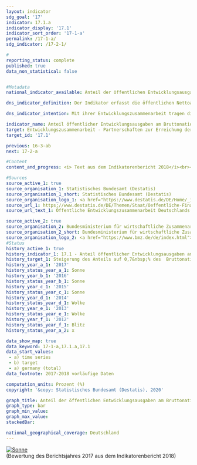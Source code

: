 ```yaml
---                   
layout: indicator                   
sdg_goal: '17'                   
indicator: 17.1.a                   
indicator_display: '17.1'                   
indicator_sort_order: '17-1-a'                   
permalink: /17-1-a/                   
sdg_indicator: /17-2-1/                   

#                   
reporting_status: complete                   
published: true                   
data_non_statistical: false                   


#Metadata                   
national_indicator_available: Anteil der öffentlichen Entwicklungsausgaben am Bruttonationaleinkommen                   

dns_indicator_definition: Der Indikator erfasst die öffentlichen Nettoausgaben für Entwicklungszusammenarbeit (Official Development Assistance, ODA) im Verhältnis zum Bruttonationaleinkommen (BNE).                   

dns_indicator_intention: Mit ihrer Entwicklungszusammenarbeit tragen die Industrienationen dazu bei, die weltweite Armut zu mindern, den Frieden zu sichern, humanitäre Notlagen zu lindern und Demokratie zu verwirklichen, die Globalisierung gerecht zu gestalten und die Umwelt zu schützen. Um dieser Verantwortung gerecht zu werden, will die Bundesregierung das ursprünglich bereits für 2015 festgelegte Ziel, den Anteil öffentlicher Entwicklungsausgaben am Bruttonationaleinkommen auf 0,7&nbsp;% zu steigern, bis zum Jahr 2030 erreichen.                   

indicator_name: Anteil öffentlicher Entwicklungsausgaben am Bruttonationaleinkommen                   
target: Entwicklungszusammenarbeit - Partnerschaften zur Erreichung der Ziele                   
target_id: '17.1'                   

previous: 16-3-ab                   
next: 17-2-a                   

#Content                    
content_and_progress: <i> Text aus dem Indikatorenbericht 2018</i><br><br>Datengrundlage des Indikators sind die Statistiken der Leistungen der deutschen Entwicklungszusammenarbeit, die im Auftrag des Bundesministeriums für wirtschaftliche Zusammenarbeit und Entwicklung vom Statistischen Bundesamt erstellt werden.<br><br>Die Anrechenbarkeit einer Leistung als ODA ist durch die entsprechenden Richtlinien des Entwicklungsausschusses (DAC) der Organisation für wirtschaftliche Zusammenarbeit und Entwicklung (OECD) definiert. Zur ODA zählen vor allem Ausgaben für die finanzielle und technische Zusammenarbeit mit Entwicklungs- und Schwellenländern, humanitäre Hilfe sowie Beiträge für Entwicklungszusammenarbeit an multilaterale Institutionen wie zum Beispiel die Vereinten Nationen, die Europäische Union, die Weltbank oder regionale Entwicklungsbanken. Daneben sind auch Ausgaben für bestimmte Friedensmissionen, der Erlass von Schulden sowie bestimmte Ausgaben für Entwicklung im Geberland, etwa Studienplatzkosten für Studierende aus Entwicklungs- und Schwellenländern oder Ausgaben für entwicklungsspezifische Forschung, als ODA anrechenbar. Im Jahr 2015 fand eine Anpassung der Berechnungsgrundlage der deutschen ODA statt, durch die die Kosten für Unterbringung, Versorgung und Bildung von Flüchtlingen umfassender berücksichtigt wurden. <br><br>Eine Expertengruppe des DAC hat Vorschläge zur Vereinheitlichung und besseren Vergleichbarkeit der Methoden zur Erhebung von ODA-anrechenbaren Ausgaben für Geflüchtete vorgelegt. Diese Vorschläge sollen ab Berichtsjahr 2018 von den Mitgliedsstaaten implementiert werden. Die OECD beziehungsweise der DAC definiert auch die Liste der ODA- fähigen Entwicklungs- und Schwellenländer. Diese umfasst zum einen die am wenigsten entwickelten Länder (LDCs) sowie weitere Länder mit niedrigem und mittlerem Bruttonationaleinkommen pro Kopf. Ausgeschlossen sind Mitglieder der G7 und Russland, der EU sowie EU-Beitrittskandidaten mit festem Beitrittsdatum. Die Liste wird dreijährlich aktualisiert. Veränderungen des Indikators können sich also auch dadurch ergeben, dass einzelne oder mehrere Länder in die Liste aufgenommen werden beziehungsweise aus ihr herausfallen.<br><br>Im Jahr 2017 lag der Anteil der öffentlichen Entwicklungsausgaben am deutschen BNE nach vorläufigen Werten bei 0,66&nbsp;%. Die Netto-ODA-Leistungen betrugen 2017 rund 21,9 Milliarden Euro (vorläufiger Wert), dies bedeutet einen Rückgang um 2,1&nbsp;% im Vergleich zum Vorjahr (22,4 Milliarden Euro). Hierbei ist zu beachten, dass Deutschland in den Jahren 2015 und 2016 einen großen Strom an Zuwandererinnen und Zuwanderern aus Krisengebieten erfahren hat. Leistungen für die Grundversorgung von Asylbewerberinnen und Asylbewerbern aus Entwicklungsländern in Deutschland können als ODA gemeldet werden. Dies ist einer der Hauptgründe für den starken Anstieg der Werte von 2015 und 2016 im Vergleich zu 2014, während für 2017, mit sinkender Zuwanderung, ein leichter Rückgang zu beobachten ist.<br><br>Im internationalen Vergleich war Deutschland 2017 (vorläufige Angaben) absolut gesehen der zweitgrößte Geber von ODA-Mitteln hinter den USA und vor Großbritannien. Bezogen auf das BNE liegt die von Deutschland 2017 erreichte Quote von 0,66&nbsp;% über dem Durchschnittswert der EU-Mitglieder des OECD-Entwicklungsausschusses (0,59%). Relativ gesehen liegt Deutschland damit auf Platz 6 von 29 DAC-Mitgliedsländern. Das internationale Ziel von 0,7&nbsp;% erreichten im Jahr 2017 Schweden, Luxemburg, Norwegen, Dänemark und Großbritannien. <br><br>Neben der öffentlichen Entwicklungszusammenarbeit werden auch von privater Seite Beiträge geleistet, zum Beispiel durch Kirchen, Stiftungen und Verbände. Diese private Entwicklungszusammenarbeit, die nicht ODA-anrechenbar ist, belief sich 2016 auf 1,3 Milliarden Euro, was einem Anteil von 0,04&nbsp;% am Bruttonationaleinkommen entsprach. Private Direktinvestitionen in den Entwicklungs- und Schwellenländern beliefen sich 2016 auf 10,2 Milliarden Euro (aktuellere Werte lagen zu Redaktionsschluss noch nicht vor).                   

#Sources
source_active_1: true                           
source_organisation_1: Statistisches Bundesamt (Destatis)                           
source_organisation_1_short: Statistisches Bundesamt (Destatis)                           
source_organisation_logo_1: <a href="https://www.destatis.de/DE/Home/_inhalt.html"><img src="https://g205sdgs.github.io/sdg-indicators/public/logos/destatis.png" alt="Logo Statistisches Bundesamt (Destatis)" title="Klicken Sie hier um zu der Homepage der Organisation zu gelangen" /></a>
source_url_1: https://www.destatis.de/DE/Themen/Staat/Oeffentliche-Finanzen/Entwicklungszusammenarbeit/_inhalt.html                               
source_url_text_1: Öffentliche Entwicklungszusammenarbeit Deutschlands                               

source_active_2: true                           
source_organisation_2: Bundesministerium für wirtschaftliche Zusammenarbeit und Entwicklung (BMZ)                           
source_organisation_2_short: Bundesministerium für wirtschaftliche Zusammenarbeit und Entwicklung (BMZ)                           
source_organisation_logo_2: <a href="https://www.bmz.de/de/index.html"><img src="https://g205sdgs.github.io/sdg-indicators/public/logos/bmz.png" alt="Logo Bundesministerium für wirtschaftliche Zusammenarbeit und Entwicklung (BMZ)" title="Klicken Sie hier um zu der Homepage der Organisation zu gelangen" /></a>
#Status                   
history_active_1: true                   
history_indicator_1: 17.1 - Anteil öffentlicher Entwicklungsausgaben am Bruttonationaleinkommen                   
history_target_1: Steigerung des Anteils auf 0,7&nbsp;% des  Bruttonationaleinkommens bis 2030
history_year_a_1: '2017'                           
history_status_year_a_1: Sonne
history_year_b_1: '2016'                           
history_status_year_b_1: Sonne
history_year_c_1: '2015'                           
history_status_year_c_1: Sonne
history_year_d_1: '2014'                           
history_status_year_d_1: Wolke
history_year_e_1: '2013'                           
history_status_year_e_1: Wolke
history_year_f_1: '2012'                           
history_status_year_f_1: Blitz
history_status_year_a_2: x

data_show_map: true                   
data_keyword: 17-1-a,17.1.a,17.1                   
data_start_values: 
 - a) time series
 - b) target
 - a) germany (total)                   
data_footnote: 2017-2018 vorläufige Daten                   

computation_units: Prozent (%)                   
copyright: '&copy; Statistisches Bundesamt (Destatis), 2020'                   

graph_title: Anteil der öffentlichen Entwicklungsausgaben am Bruttonationaleinkommen                   
graph_type: bar                   
graph_min_value:                    
graph_max_value:                    
stackedBar:                    

national_geographical_coverage: Deutschland                   
---
```

<div>                           
  <div class="my-header">                           
    <a href="https://sustainabledevelopment-deutschland.github.io/status/"><img src="https://g205sdgs.github.io/sdg-indicators/public/Wettersymbole/Sonne.png" title="Bei Fortsetzung der Entwicklung beträgt die Abweichung vom Zielwert weniger als 5&nbsp;% der Differenz zwischen Zielwert und aktuellem Wert" alt="Sonne" />                           
    </a>                           
  </div>
  <div class="my-header-note">
    <span>(Bewertung des Berichtsjahres 2017 aus dem Indikatorenbericht 2018)</span>
  </div>                           
</div>